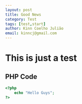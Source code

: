 ```yaml
---
layout: post
title: Good News
category: Test
tags: [test,start]
author: Kinn Coelho Julião
email: kinncj@gmail.com
---
```


This is just a test
==============

PHP Code
--------------
```php
<?php
	echo "Hello Guys";
?>
```

